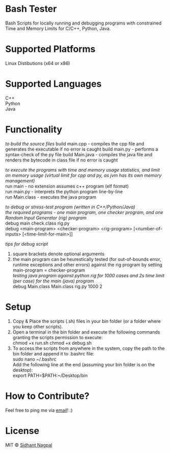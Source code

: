 # Bash Tester
Bash Scripts for locally running and debugging programs with constrained Time and Memory Limits for C/C++, Python, Java.
    
# Supported Platforms    
Linux Distibutions (x64 or x86)   

# Supported Languages
C++    
Python   
Java   
    
# Functionality    
*to build the source files*
build main.cpp - compiles the cpp file and generates the executable if no error is caught
build main.py - performs a syntax-check of the py file
build Main.java - compiles the java file and renders the bytecode in class file if no error is caught

*to execute the programs with time and memory usage statistics, and limit on memory usage (virtual limit for cpp and py, as jvm has its own memory management)*    
run main - no extension assumes c++ program (elf format)   
run main.py - interprets the python program line-by-line    
run Main.class - executes the java program

*to debug or stress-test program (written in C++/Python/Java)*    
*the required programs - one main program, one checker program, and one Random Input Generator (rig) program*    
debug main check.class rig.py      
debug \<main-program\> \<checker-program\> \<rig-program\> \[\<number-of-inputs\> \[\<time-limit-for-main\>\]\]     

*tips for debug script*    
1. square brackets denote optional arguments    
2. the main program can be heurestically tested (for out-of-bounds error, runtime exceptions and other errors) against the rig program by setting main-program = checker-program    
*testing java program against python rig for 1000 cases and 2s time limit (per case) for the main (java) program*     
debug Main.class Main.class rig.py 1000 2

# Setup   
1. Copy & Place the scripts (.sh) files in your bin folder (or a folder where you keep other scripts).
2. Open a terminal in the bin folder and execute the following commands granting the scripts permission to execute:    
chmod +x run.sh
chmod +x debug.sh
3. To access the scripts from anywhere in the system, copy the path to the bin folder and append it to .bashrc file:    
sudo nano \~/.bashrc    
Add the following line at the end (assuming your bin folder is on the desktop):   
export PATH=$PATH:\~/Desktop/bin    

# How to Contribute?
Feel free to ping me via [email](mailto:sidhantnagpal97@gmail.com)! :)     
     
# License
MIT © [Sidhant Nagpal](mailto:sidhantnagpal97@gmail.com)  
